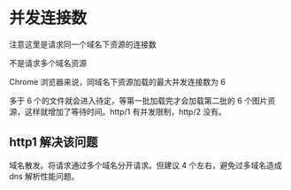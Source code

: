 # 并发连接数

注意这里是请求同一个域名下资源的连接数

不是请求多个域名资源

Chrome 浏览器来说，同域名下资源加载的最大并发连接数为 6

多于 6 个的文件就会进入待定，等第一批加载完才会加载第二批的 6 个图片资源，这样就增加了等待时间。http/1 有并发限制，http/2 没有。

## http1 解决该问题

域名散发。将请求通过多个域名分开请求。但建议 4 个左右，避免过多域名造成 dns 解析性能问题。
